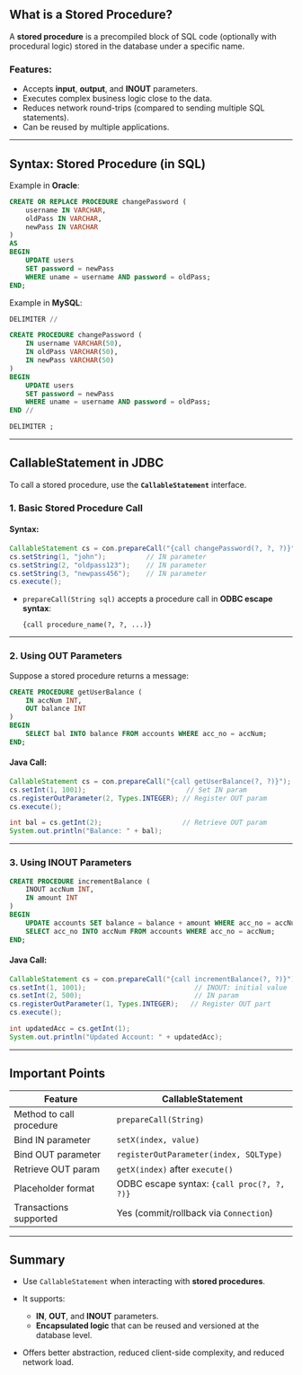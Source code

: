## What is a Stored Procedure?

A **stored procedure** is a precompiled block of SQL code (optionally with procedural logic) stored in the database under a specific name.

### Features:

* Accepts **input**, **output**, and **INOUT** parameters.
* Executes complex business logic close to the data.
* Reduces network round-trips (compared to sending multiple SQL statements).
* Can be reused by multiple applications.

---

## Syntax: Stored Procedure (in SQL)

Example in **Oracle**:

```sql
CREATE OR REPLACE PROCEDURE changePassword (
    username IN VARCHAR,
    oldPass IN VARCHAR,
    newPass IN VARCHAR
)
AS
BEGIN
    UPDATE users
    SET password = newPass
    WHERE uname = username AND password = oldPass;
END;
```

Example in **MySQL**:

```sql
DELIMITER //

CREATE PROCEDURE changePassword (
    IN username VARCHAR(50),
    IN oldPass VARCHAR(50),
    IN newPass VARCHAR(50)
)
BEGIN
    UPDATE users
    SET password = newPass
    WHERE uname = username AND password = oldPass;
END //

DELIMITER ;
```

---

## CallableStatement in JDBC

To call a stored procedure, use the **`CallableStatement`** interface.

### 1. **Basic Stored Procedure Call**

#### Syntax:

```java
CallableStatement cs = con.prepareCall("{call changePassword(?, ?, ?)}");
cs.setString(1, "john");          // IN parameter
cs.setString(2, "oldpass123");    // IN parameter
cs.setString(3, "newpass456");    // IN parameter
cs.execute();
```

* `prepareCall(String sql)` accepts a procedure call in **ODBC escape syntax**:

  ```
  {call procedure_name(?, ?, ...)}
  ```

---

### 2. **Using OUT Parameters**

Suppose a stored procedure returns a message:

```sql
CREATE PROCEDURE getUserBalance (
    IN accNum INT,
    OUT balance INT
)
BEGIN
    SELECT bal INTO balance FROM accounts WHERE acc_no = accNum;
END;
```

#### Java Call:

```java
CallableStatement cs = con.prepareCall("{call getUserBalance(?, ?)}");
cs.setInt(1, 1001);                         // Set IN param
cs.registerOutParameter(2, Types.INTEGER); // Register OUT param
cs.execute();

int bal = cs.getInt(2);                    // Retrieve OUT param
System.out.println("Balance: " + bal);
```

---

### 3. **Using INOUT Parameters**

```sql
CREATE PROCEDURE incrementBalance (
    INOUT accNum INT,
    IN amount INT
)
BEGIN
    UPDATE accounts SET balance = balance + amount WHERE acc_no = accNum;
    SELECT acc_no INTO accNum FROM accounts WHERE acc_no = accNum;
END;
```

#### Java Call:

```java
CallableStatement cs = con.prepareCall("{call incrementBalance(?, ?)}");
cs.setInt(1, 1001);                           // INOUT: initial value
cs.setInt(2, 500);                            // IN param
cs.registerOutParameter(1, Types.INTEGER);   // Register OUT part
cs.execute();

int updatedAcc = cs.getInt(1);
System.out.println("Updated Account: " + updatedAcc);
```

---

## Important Points

| Feature                  | CallableStatement                          |
| ------------------------ | ------------------------------------------ |
| Method to call procedure | `prepareCall(String)`                      |
| Bind IN parameter        | `setX(index, value)`                       |
| Bind OUT parameter       | `registerOutParameter(index, SQLType)`     |
| Retrieve OUT param       | `getX(index)` after `execute()`            |
| Placeholder format       | ODBC escape syntax: `{call proc(?, ?, ?)}` |
| Transactions supported   | Yes (commit/rollback via `Connection`)     |

---

## Summary

* Use `CallableStatement` when interacting with **stored procedures**.
* It supports:

  * **IN**, **OUT**, and **INOUT** parameters.
  * **Encapsulated logic** that can be reused and versioned at the database level.
* Offers better abstraction, reduced client-side complexity, and reduced network load.
